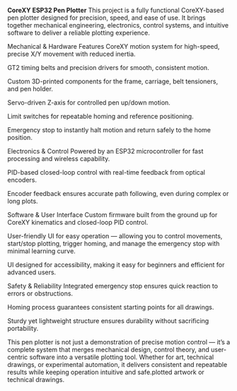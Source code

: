 **CoreXY ESP32 Pen Plotter**
This project is a fully functional CoreXY-based pen plotter designed for precision, speed, and ease of use. It brings together mechanical engineering, electronics, control systems, and intuitive software to deliver a reliable plotting experience.

Mechanical & Hardware Features
CoreXY motion system for high-speed, precise X/Y movement with reduced inertia.

GT2 timing belts and precision drivers for smooth, consistent motion.

Custom 3D-printed components for the frame, carriage, belt tensioners, and pen holder.

Servo-driven Z-axis for controlled pen up/down motion.

Limit switches for repeatable homing and reference positioning.

Emergency stop to instantly halt motion and return safely to the home position.

Electronics & Control
Powered by an ESP32 microcontroller for fast processing and wireless capability.

PID-based closed-loop control with real-time feedback from optical encoders.

Encoder feedback ensures accurate path following, even during complex or long plots.

Software & User Interface
Custom firmware built from the ground up for CoreXY kinematics and closed-loop PID control.

User-friendly UI for easy operation — allowing you to control movements, start/stop plotting, trigger homing, and manage the emergency stop with minimal learning curve.

UI designed for accessibility, making it easy for beginners and efficient for advanced users.

Safety & Reliability
Integrated emergency stop ensures quick reaction to errors or obstructions.

Homing process guarantees consistent starting points for all drawings.

Sturdy yet lightweight structure ensures durability without sacrificing portability.

This pen plotter is not just a demonstration of precise motion control — it’s a complete system that merges mechanical design, control theory, and user-centric software into a versatile plotting tool. Whether for art, technical drawings, or experimental automation, it delivers consistent and repeatable results while keeping operation intuitive and safe.plotted artwork or technical drawings.
